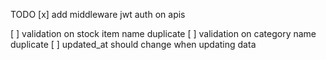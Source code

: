 TODO
[x] add middleware jwt auth on apis

[ ] validation on stock item name duplicate
[ ] validation on category name duplicate
[ ] updated_at should change when updating data
